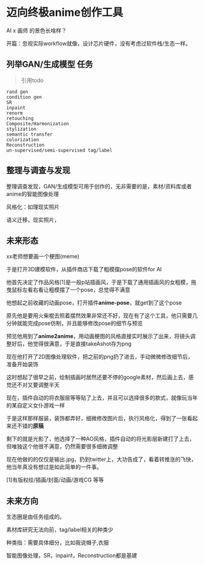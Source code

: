 # 迈向终极anime创作工具

AI x 画师 的景色长啥样？

开篇：忽视实际workflow就像，设计芯片硬件，没有考虑过软件栈/生态一样。

## 列举GAN/生成模型 任务

> 引用todo 
```
rand gen
condition gen
SR
inpaint
renorm
retouching
Composite/Harmonization
stylization
semantic transfer
colorization
Reconstruction
un-supervised/semi-supervised tag/label
```

## 整理与调查与发现

整理调查发现，GAN/生成模型可用于创作的，无非需要的是，素材/资料库或者anime的智能图像处理


风格化：如理现实照片

语义迁移，现实照片，

## 未来形态

xx老师想要画一个梗图(meme)

于是打开3D建模软件，从插件商店下载了粗模摆pose的软件for AI

他首先决定了作品风格[1]是一般p站插画风，于是下载了通用插画风的女粗模，拖曳鼠标左看右看让粗模摆了一个pose，总觉得不满意

他想起之前收藏的动画pose，打开插件**anime-pose**，就get到了这个pose

原先他是要用火柴棍去照着摆然效果非常还不好，现在有了这个工具，他只需要几分钟就能完成pose仿制，并且能够修改pose的细节与预览

预览他用到了**anime2anime**，用动画梗图的风格直接实时展示了出来，将镜头调整好后，他觉得很满意，于是直接takeAshot存为png

现在他打开了2D图像处理软件，把之前的png扔了进去，手动微微修改细节后，准备开始装饰

这时想起了很早之前，绘制插画时居然还要不停的google素材，然后画上去，感觉还不对又要调整半天

现在，插件自动的将衣服层等等贴了上去，并且可以选择很多的款式，就像玩当年的某自定义女仆游戏一样

于是这样那样服装，装饰都弄好，细微修改图片后，执行风格化，得到了一张看起来还不错的**原稿**

剩下的就是光影了，他选择了一种AO风格，插件自动的将光影层新建打了上去，但唯独这个他很不满意，仍然需要很多细微调整

现在他做的的仅仅是输出.jpg，扔到twitter上，大功告成了，看着转推涨的飞快，他当年真没有想过是如此简单的一件事。

[1]有版权绘/插画/封面/动画/游戏CG 等等

## 未来方向
生态圈是由任务组成的。

素材库研究无法向前，tag/label相关的种类少

种类指：需要具体细分，比如我说帽子,衣服

智能图像处理，SR，inpaint，Reconstruction都是基建


